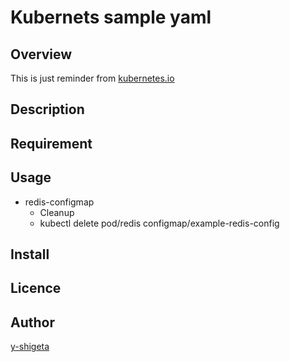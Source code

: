Kubernets sample yaml
===

## Overview

This is just reminder from 
[kubernetes.io](https://kubernetes.io/docs/tutorials/configuration/configure-redis-using-configmap/)

## Description

## Requirement

## Usage
- redis-configmap
    - Cleanup
  - kubectl delete pod/redis configmap/example-redis-config

## Install

## Licence

## Author
[y-shigeta](https://github.com/y-shigeta)